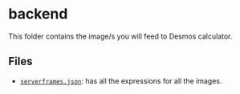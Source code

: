 # backend

This folder contains the image/s you will feed to Desmos calculator.

## Files
- [`serverframes.json`](.\frames\serverframes.json): has all the expressions for all the images. 
